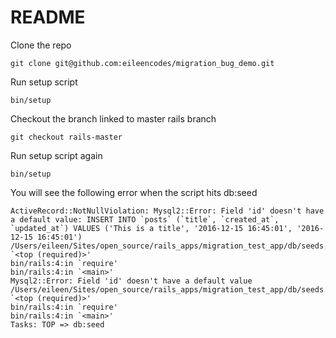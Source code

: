 # README

Clone the repo

```
git clone git@github.com:eileencodes/migration_bug_demo.git
```

Run setup script

```
bin/setup
```

Checkout the branch linked to master rails branch

```
git checkout rails-master
```


Run setup script again

```
bin/setup
```

You will see the following error when the script hits db:seed


```
ActiveRecord::NotNullViolation: Mysql2::Error: Field 'id' doesn't have a default value: INSERT INTO `posts` (`title`, `created_at`, `updated_at`) VALUES ('This is a title', '2016-12-15 16:45:01', '2016-12-15 16:45:01')
/Users/eileen/Sites/open_source/rails_apps/migration_test_app/db/seeds.rb:9:in `<top (required)>'
bin/rails:4:in `require'
bin/rails:4:in `<main>'
Mysql2::Error: Field 'id' doesn't have a default value
/Users/eileen/Sites/open_source/rails_apps/migration_test_app/db/seeds.rb:9:in `<top (required)>'
bin/rails:4:in `require'
bin/rails:4:in `<main>'
Tasks: TOP => db:seed
```
